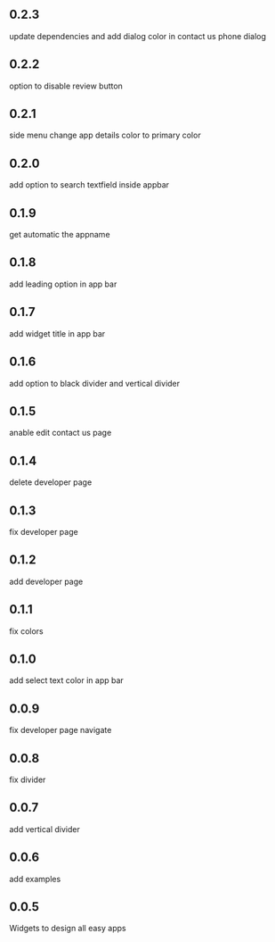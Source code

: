 ## 0.2.3
update dependencies and add dialog color in contact us phone dialog

## 0.2.2
option to disable review button

## 0.2.1
side menu change app details color to primary color

## 0.2.0
add option to search textfield inside appbar

## 0.1.9
get automatic the appname

## 0.1.8
add leading option in app bar

## 0.1.7
add widget title in app bar

## 0.1.6
add option to black divider and vertical divider

## 0.1.5
anable edit contact us page

## 0.1.4
delete developer page

## 0.1.3
fix developer page

## 0.1.2
add developer page

## 0.1.1
fix colors

## 0.1.0
add select text color in app bar

## 0.0.9
fix developer page navigate

## 0.0.8
fix divider

## 0.0.7
add vertical divider

## 0.0.6
add examples

## 0.0.5
Widgets to design all easy apps
